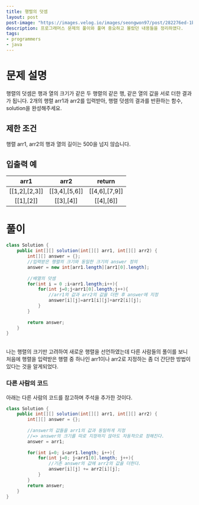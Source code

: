 ```yaml
---
title: 행렬의 덧셈
layout: post
post-image: "https://images.velog.io/images/seongwon97/post/282276ed-1b7d-437f-8e1d-ab76f331f2b4/jpg.jpg"
description: 프로그래머스 문제의 풀이와 풀며 중요하고 몰랐던 내용들을 정리하였다.
tags:
- programmers
- java
---
```


# 문제 설명
행렬의 덧셈은 행과 열의 크기가 같은 두 행렬의 같은 행, 같은 열의 값을 서로 더한 결과가 됩니다. 2개의 행렬 arr1과 arr2를 입력받아, 행렬 덧셈의 결과를 반환하는 함수, solution을 완성해주세요.

## 제한 조건
행렬 arr1, arr2의 행과 열의 길이는 500을 넘지 않습니다.

## 입출력 예

|arr1	|arr2|	return|
|:---:|:---:|:---:|
|[[1,2],[2,3]]	|[[3,4],[5,6]]	|[[4,6],[7,9]]|
|[[1],[2]]	|[[3],[4]]	|[[4],[6]]|

# 풀이
```java
class Solution {
    public int[][] solution(int[][] arr1, int[][] arr2) {
        int[][] answer = {};
        //입력받은 행렬의 크기와 동일한 크기의 answer 정의
        answer = new int[arr1.length][arr1[0].length];
        
        //배열의 덧셈
        for(int i = 0 ;i<arr1.length;i++){
            for(int j=0;j<arr1[0].length;j++){
            	//arr1의 값과 arr2의 값을 더한 후 answer에 지정
                answer[i][j]=arr1[i][j]+arr2[i][j];
            }
        }
        
        return answer;
    }
}
```
<br>
나는 행렬의 크기만 고려하여 새로운 행렬을 선언하였는데 다른 사람들의 풀이를 보니 처음에 행렬을 입력받은 행렬 중 하나인 arr1이나 arr2로 지정하는 좀 더 간단한 방법이 있다는 것을 알게되었다.

### 다른 사람의 코드
아래는 다른 사람의 코드를 참고하며 주석을 추가한 것이다.

```java
class Solution {
    public int[][] solution(int[][] arr1, int[][] arr2) {
        int[][] answer = {};
        
        //answer의 값들을 arr1의 값과 동일하게 지정
        //=> answer의 크기를 따로 지정하지 않아도 자동적으로 정해진다.
        answer = arr1;
        
        for(int i=0; i<arr1.length; i++){
            for(int j=0; j<arr1[0].length; j++){
            	//기존 answer의 값에 arr2의 값을 더한다.
                answer[i][j] += arr2[i][j];
            }
        }
        return answer;
    }
}

```
